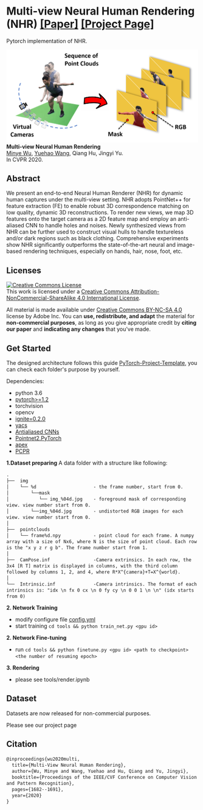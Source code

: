 # Multi-view Neural Human Rendering (NHR) [[Paper]](http://openaccess.thecvf.com/content_CVPR_2020/papers/Wu_Multi-View_Neural_Human_Rendering_CVPR_2020_paper.pdf) [[Project Page]](https://wuminye.github.io/NHR/) 

Pytorch implementation of NHR.

![framework](docs/figures/concept.png)
**Multi-view Neural Human Rendering** </br>
[Minye Wu](https://github.com/wuminye), [Yuehao Wang](https://github.com/yuehaowang), Qiang Hu, Jingyi Yu.</br>
In CVPR 2020.</br>

## Abstract
We present an end-to-end Neural Human Renderer (NHR) for dynamic human captures under the multi-view setting. NHR adopts PointNet++ for feature extraction (FE) to enable robust 3D correspondence matching on low quality, dynamic 3D reconstructions. To render new views, we map 3D features onto the target camera as a 2D feature map and employ an anti-aliased CNN to handle holes and noises. Newly synthesized views from NHR can be further used to construct visual hulls to handle textureless and/or dark regions such as black clothing. Comprehensive experiments show NHR significantly outperforms the state-of-the-art neural and image-based rendering techniques, especially on hands, hair, nose, foot, etc. 



## Licenses

<a rel="license" href="http://creativecommons.org/licenses/by-nc-sa/4.0/"><img alt="Creative Commons License" style="border-width:0" src="https://i.creativecommons.org/l/by-nc-sa/4.0/80x15.png" /></a><br />This work is licensed under a <a rel="license" href="http://creativecommons.org/licenses/by-nc-sa/4.0/">Creative Commons Attribution-NonCommercial-ShareAlike 4.0 International License</a>.

All material is made available under [Creative Commons BY-NC-SA 4.0](https://creativecommons.org/licenses/by-nc-sa/4.0/legalcode) license by Adobe Inc. You can **use, redistribute, and adapt** the material for **non-commercial purposes**, as long as you give appropriate credit by **citing our paper** and **indicating any changes** that you've made.







## Get Started
The designed architecture follows this guide [PyTorch-Project-Template](https://github.com/L1aoXingyu/PyTorch-Project-Template), you can check each folder's purpose by yourself.

Dependencies:
- python 3.6
- [pytorch>=1.2](https://pytorch.org/)
- torchvision
- opencv
- [ignite=0.2.0](https://github.com/pytorch/ignite)
- [yacs](https://github.com/rbgirshick/yacs)
- [Antialiased CNNs](https://github.com/adobe/antialiased-cnns)
- [Pointnet2.PyTorch](https://github.com/sshaoshuai/Pointnet2.PyTorch)
- [apex](https://github.com/NVIDIA/apex)
- [PCPR](https://github.com/wuminye/PCPR)


**1.Dataset preparing**
A data folder with a structure like following: 
```
.
├──  img
│    └── %d    					- the frame number, start from 0.
│        └──mask
│        	└── img_%04d.jpg	- foreground mask of corresponding view. view number start from 0. 
│        └──img_%04d.jpg   		- undistorted RGB images for each view. view number start from 0.
│
├──  pointclouds				
│    └── frame%d.npy			- point cloud for each frame. A numpy array with a size of Nx6, where N is the size of point cloud. Each row is the "x y z r g b". The frame number start from 1.
│
├──  CamPose.inf				-Camera extrinsics. In each row, the 3x4 [R T] matrix is displayed in columns, with the third column followed by columns 1, 2, and 4, where R*X^{camera}+T=X^{world}.
│
└──  Intrinsic.inf				-Camera intrinsics. The format of each intrinsics is: "idx \n fx 0 cx \n 0 fy cy \n 0 0 1 \n \n" (idx starts from 0)
```

**2. Network Training**
- modify configure file [config.yml](./configs/config.yml)
- start training  `cd tools && python train_net.py <gpu id>`

**2. Network Fine-tuning**
- run  `cd tools && python finetune.py <gpu id> <path to checkpoint> <the number of resuming epoch>`

**3. Rendering**
- please see tools/render.ipynb

## Dataset

Datasets are now released for non-commercial purposes.

Please see our project page

## Citation
```
@inproceedings{wu2020multi,
  title={Multi-View Neural Human Rendering},
  author={Wu, Minye and Wang, Yuehao and Hu, Qiang and Yu, Jingyi},
  booktitle={Proceedings of the IEEE/CVF Conference on Computer Vision and Pattern Recognition},
  pages={1682--1691},
  year={2020}
}
```
